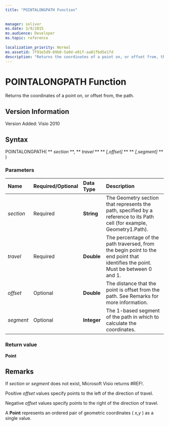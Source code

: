 ```yaml
---
title: "POINTALONGPATH Function"
 
 
manager: soliver
ms.date: 3/9/2015
ms.audience: Developer
ms.topic: reference
 
localization_priority: Normal
ms.assetid: 7f91e5d9-89b8-5a0d-e01f-aa81fbd5e1fd
description: "Returns the coordinates of a point on, or offset from, the path."
---
```


# POINTALONGPATH Function

Returns the coordinates of a point on, or offset from, the path.
  
## Version Information

Version Added: Visio 2010 
  
## Syntax

POINTALONGPATH( ** *section* **, ** *travel* ** ** *[,offset]* ** ** *[,segment]* ** ) 
  
### Parameters

|**Name**|**Required/Optional**|**Data Type**|**Description**|
|:-----|:-----|:-----|:-----|
| _section_ <br/> |Required  <br/> |**String** <br/> |The Geometry section that represents the path, specified by a reference to its Path cell (for example, Geometry1.Path).  <br/> |
| _travel_ <br/> |Required  <br/> |**Double** <br/> |The percentage of the path traversed, from the begin point to the end point that identifies the point. Must be between 0 and 1.  <br/> |
| _offset_ <br/> |Optional  <br/> |**Double** <br/> |The distance that the point is offset from the path. See Remarks for more information.  <br/> |
| _segment_ <br/> |Optional  <br/> |**Integer** <br/> |The 1-based segment of the path in which to calculate the coordinates.  <br/> |
   
### Return value

 **Point**
  
## Remarks

If  _section_ or  _segment_ does not exist, Microsoft Visio returns #REF!. 
  
Positive  *offset*  values specify points to the left of the direction of travel. 
  
Negative  *offset*  values specify points to the right of the direction of travel. 
  
A **Point** represents an ordered pair of geometric coordinates (  *x,y*  ) as a single value. 
  


